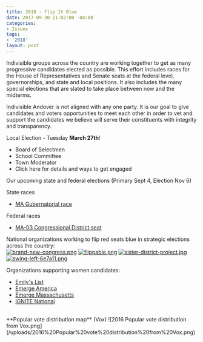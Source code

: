 ```yaml
---
title: 2018 - Flip It Blue
date: 2017-09-30 21:02:00 -04:00
categories:
- Issues
tags:
- '2018'
layout: post
---
```


Indivisible groups across the country are working together to get as many progressive candidates elected as possible. This effort includes races for the House of Representatives and Senate seats at the federal level, governorships, and state and local positions. It also includes the many special elections that are slated to take place between now and the midterms.

Indivisible Andover is not aligned with any one party. It is our goal to give candidates and voters opportunities to meet each other in order to vet and support the candidates we believe will serve their constituents with integrity and transparency.

Local Election - Tuesday **March 27th**!
* Board of Selectmen 
* School Committee 
* Town Moderator
* Click here for details and ways to get engaged

Our upcoming state and federal elections (Primary Sept 4, Election Nov 6)

State races
* [MA Gubernatorial race](http://indivisibleandoverma.com/issues/election-ma-governor)

Federal races
* [MA-03 Congressional District seat](http://indivisibleandoverma.com/issues/election-ma-03-congressional-district-seat.html) 

National organizations working to flip red seats blue in strategic elections across the country: 
<BR>
[![brand-new-congress.png](/uploads/brand-new-congress.png)](https://brandnewcongress.org/)
[![flippable.png](/uploads/flippable.png)](https://www.flippable.org/)
[![sister-district-project.jpg](/uploads/sister-district-project.jpg)](https://www.sisterdistrict.com/)
[![swing-left-6e7a11.png](/uploads/swing-left-6e7a11.png)](https://swingleft.org/)
<BR>

Organizations supporting women candidates: 
* [Emily's List](http://emilyslist.org/)
* [Emerge America](http://www.emergeamerica.org/)
* [Emerge Massachusetts](http://www.emergema.org/)
* [IGNITE National](http://www.ignitenational.org/)

<BR>
**Popular vote distribution map** (Vox)
![2016 Popular vote distribution from Vox.png](/uploads/2016%20Popular%20vote%20distribution%20from%20Vox.png)